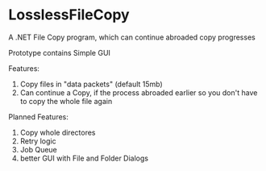 # LosslessFileCopy
A .NET File Copy program, which can continue abroaded copy progresses

Prototype contains Simple GUI 

Features:
1. Copy files in "data packets" (default 15mb)
2. Can continue a Copy, if the process abroaded earlier so you don't have to copy the whole file again


Planned Features:
1. Copy whole directores
2. Retry logic
3. Job Queue
4. better GUI with File and Folder Dialogs
